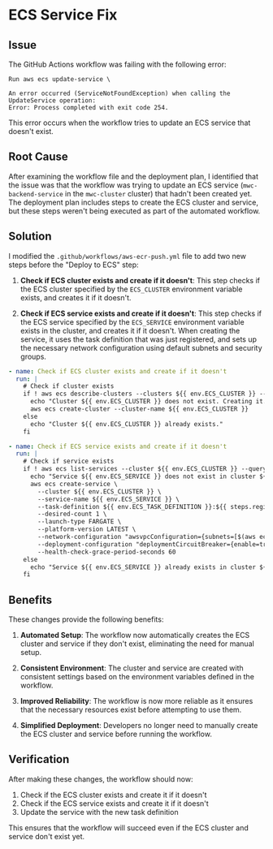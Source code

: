 # ECS Service Fix

## Issue

The GitHub Actions workflow was failing with the following error:

```
Run aws ecs update-service \

An error occurred (ServiceNotFoundException) when calling the UpdateService operation: 
Error: Process completed with exit code 254.
```

This error occurs when the workflow tries to update an ECS service that doesn't exist.

## Root Cause

After examining the workflow file and the deployment plan, I identified that the issue was that the workflow was trying to update an ECS service (`mwc-backend-service` in the `mwc-cluster` cluster) that hadn't been created yet. The deployment plan includes steps to create the ECS cluster and service, but these steps weren't being executed as part of the automated workflow.

## Solution

I modified the `.github/workflows/aws-ecr-push.yml` file to add two new steps before the "Deploy to ECS" step:

1. **Check if ECS cluster exists and create if it doesn't**: This step checks if the ECS cluster specified by the `ECS_CLUSTER` environment variable exists, and creates it if it doesn't.

2. **Check if ECS service exists and create if it doesn't**: This step checks if the ECS service specified by the `ECS_SERVICE` environment variable exists in the cluster, and creates it if it doesn't. When creating the service, it uses the task definition that was just registered, and sets up the necessary network configuration using default subnets and security groups.

```yaml
- name: Check if ECS cluster exists and create if it doesn't
  run: |
    # Check if cluster exists
    if ! aws ecs describe-clusters --clusters ${{ env.ECS_CLUSTER }} --query "clusters[?clusterName=='${{ env.ECS_CLUSTER }}']" --output text | grep -q "${{ env.ECS_CLUSTER }}"; then
      echo "Cluster ${{ env.ECS_CLUSTER }} does not exist. Creating it..."
      aws ecs create-cluster --cluster-name ${{ env.ECS_CLUSTER }}
    else
      echo "Cluster ${{ env.ECS_CLUSTER }} already exists."
    fi

- name: Check if ECS service exists and create if it doesn't
  run: |
    # Check if service exists
    if ! aws ecs list-services --cluster ${{ env.ECS_CLUSTER }} --query "serviceArns[?contains(@, '${{ env.ECS_SERVICE }}')]" --output text | grep -q "${{ env.ECS_SERVICE }}"; then
      echo "Service ${{ env.ECS_SERVICE }} does not exist in cluster ${{ env.ECS_CLUSTER }}. Creating it..."
      aws ecs create-service \
        --cluster ${{ env.ECS_CLUSTER }} \
        --service-name ${{ env.ECS_SERVICE }} \
        --task-definition ${{ env.ECS_TASK_DEFINITION }}:${{ steps.register-task.outputs.revision }} \
        --desired-count 1 \
        --launch-type FARGATE \
        --platform-version LATEST \
        --network-configuration "awsvpcConfiguration={subnets=[$(aws ec2 describe-subnets --filters 'Name=default-for-az,Values=true' --query 'Subnets[0:2].SubnetId' --output text | sed 's/\t/,/g')],securityGroups=[$(aws ec2 describe-security-groups --filters 'Name=group-name,Values=default' --query 'SecurityGroups[0].GroupId' --output text)],assignPublicIp=ENABLED}" \
        --deployment-configuration "deploymentCircuitBreaker={enable=true,rollback=true},maximumPercent=200,minimumHealthyPercent=100" \
        --health-check-grace-period-seconds 60
    else
      echo "Service ${{ env.ECS_SERVICE }} already exists in cluster ${{ env.ECS_CLUSTER }}."
    fi
```

## Benefits

These changes provide the following benefits:

1. **Automated Setup**: The workflow now automatically creates the ECS cluster and service if they don't exist, eliminating the need for manual setup.

2. **Consistent Environment**: The cluster and service are created with consistent settings based on the environment variables defined in the workflow.

3. **Improved Reliability**: The workflow is now more reliable as it ensures that the necessary resources exist before attempting to use them.

4. **Simplified Deployment**: Developers no longer need to manually create the ECS cluster and service before running the workflow.

## Verification

After making these changes, the workflow should now:

1. Check if the ECS cluster exists and create it if it doesn't
2. Check if the ECS service exists and create it if it doesn't
3. Update the service with the new task definition

This ensures that the workflow will succeed even if the ECS cluster and service don't exist yet.